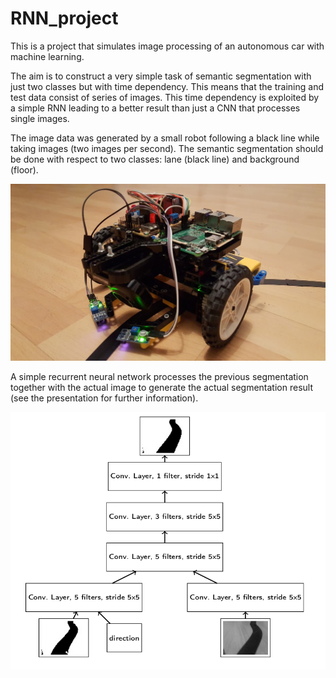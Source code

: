 # RNN_project

This is a project that simulates image processing of an autonomous car with machine learning.

The aim is to construct a very simple task of semantic segmentation with just two classes but with time dependency. This means that the training and test data consist of series of images. This time dependency is exploited by a simple RNN leading to a better result than just a CNN that processes single images.

The image data was generated by a small robot following a black line while taking images (two images per second). The semantic segmentation should be done with respect to two classes: lane (black line) and background (floor).

![Robot](/figures/robot.jpg)

A simple recurrent neural network processes the previous segmentation together with the actual image to generate the actual segmentation result (see the presentation for further information).

![RNN architecture](/figures/network_architecture.png)

